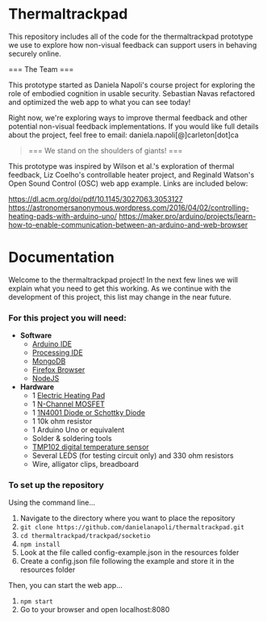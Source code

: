 # Thermaltrackpad

This repository includes all of the code for the thermaltrackpad prototype we use to explore how non-visual feedback can support users in behaving securely online. 

=== The Team ===

This prototype started as Daniela Napoli's course project for exploring the role of embodied cognition in usable security. Sebastian Navas refactored and optimized the web app to what you can see today! 

Right now, we're exploring ways to improve thermal feedback and other potential non-visual feedback implementations. If you would like full details about the project, feel free to email: daniela.napoli[@]carleton[dot]ca

> === We stand on the shoulders of giants! ===

This prototype was inspired by Wilson et al.'s exploration of thermal feedback, Liz Coelho's controllable heater project, and Reginald Watson's Open Sound Control (OSC) web app example. Links are included below:

https://dl.acm.org/doi/pdf/10.1145/3027063.3053127
https://astronomersanonymous.wordpress.com/2016/04/02/controlling-heating-pads-with-arduino-uno/
https://maker.pro/arduino/projects/learn-how-to-enable-communication-between-an-arduino-and-web-browser

# Documentation

Welcome to the thermaltrackpad project! In the next few lines we will explain what you need to get this working. As we continue with the development of this project, this list may change in the near future. 

### For this project you will need:
- **Software**
    - [Arduino IDE](https://www.arduino.cc/en/Main/Software)
    - [Processing IDE](https://processing.org/download/)
    - [MongoDB](https://docs.mongodb.com/manual/installation/)
    - [Firefox Browser](https://www.mozilla.org/en-CA/firefox/new/)
    - [NodeJS](https://nodejs.org/en/)
- **Hardware**
    - 1 [Electric Heating Pad](https://www.sparkfun.com/products/11289)
    - 1 [N-Channel MOSFET](https://www.sparkfun.com/products/10213)
    - 1 [1N4001 Diode or Schottky Diode](https://www.adafruit.com/products/755)
    - 1 10k ohm resistor
    - 1 Arduino Uno or equivalent
    - Solder & soldering tools
    - [TMP102 digital temperature sensor](https://www.sparkfun.com/products/11931)
    - Several LEDS (for testing circuit only) and 330 ohm resistors
    - Wire, alligator clips, breadboard


### To set up the repository
Using the command line...
1. Navigate to the directory where you want to place the repository
1. `git clone https://github.com/danielanapoli/thermaltrackpad.git`
1. `cd thermaltrackpad/trackpad/socketio`
1. `npm install`
1. Look at the file called config-example.json in the resources folder
1. Create a config.json file following the example and store it in the resources folder

Then, you can start the web app...
1. `npm start`
1. Go to your browser and open localhost:8080